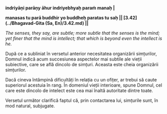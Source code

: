 **indriyāṇi parāṇy āhur indriyebhyaḥ paraṁ manaḥ |**

**manasas tu parā buddhir yo buddheḥ paratas tu saḥ || [3.42](../Bhagavad-Gita (Sa, En)/3.42.md) ||**

*The senses, they say, are subtle; more subtle that the senses is the mind; yet finer that the mind is intellect; that which is beyond even the intellect is he.*

După ce a subliniat în versetul anterior necesitatea organizării simțurilor, Domnul indică acum succesiunea aspectelor mai subtile ale vieții subiective, care se află dincolo de simțuri. Aceasta este cheia organizării simțurilor.

Dacă cineva întâmpină dificultăți în relația cu un ofițer, ar trebui să caute superiorul acestuia în rang. În domeniul vieții interioare, spune Domnul, cel care este dincolo de intelect este cea mai înaltă autoritate dintre toate.

Versetul următor clarifică faptul că, prin contactarea lui, simțurile sunt, în mod natural, subjugate.
